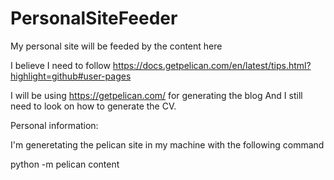 # PersonalSiteFeeder
My personal site will be feeded by the content here


I believe I need to follow https://docs.getpelican.com/en/latest/tips.html?highlight=github#user-pages

I will be using https://getpelican.com/ for generating the blog
And I still need to look on how to generate the CV.

Personal information:

I'm generetating the pelican site in my machine with the following command

python -m pelican content
